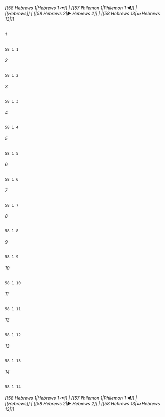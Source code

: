 
###### [[58 Hebrews 1|Hebrews 1 ⏮]] | [[57 Philemon 1|Philemon 1 ◀]] | [[Hebrews]] | [[58 Hebrews 2|▶ Hebrews 2]] | [[58 Hebrews 13|⏭ Hebrews 13|]]

###### 1
``` verse
58 1 1 
```
###### 2
``` verse
58 1 2 
```
###### 3
``` verse
58 1 3 
```
###### 4
``` verse
58 1 4 
```
###### 5
``` verse
58 1 5 
```
###### 6
``` verse
58 1 6 
```
###### 7
``` verse
58 1 7 
```
###### 8
``` verse
58 1 8 
```
###### 9
``` verse
58 1 9 
```
###### 10
``` verse
58 1 10 
```
###### 11
``` verse
58 1 11 
```
###### 12
``` verse
58 1 12 
```
###### 13
``` verse
58 1 13 
```
###### 14
``` verse
58 1 14 
```

###### [[58 Hebrews 1|Hebrews 1 ⏮]] | [[57 Philemon 1|Philemon 1 ◀]] | [[Hebrews]] | [[58 Hebrews 2|▶ Hebrews 2]] | [[58 Hebrews 13|⏭ Hebrews 13|]]

